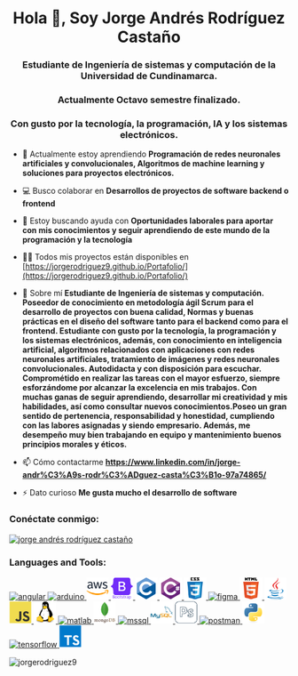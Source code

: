 <h1 align="center">Hola 👋, Soy Jorge Andrés Rodríguez Castaño</h1>
<h3 align="center">Estudiante de Ingeniería de sistemas y computación de la Universidad de Cundinamarca.</h3>
<h3 align="center">Actualmente Octavo semestre finalizado.</h3>
<h3 align="center">Con gusto por la tecnología, la programación, IA y los sistemas electrónicos.</h3>

- 🌱 Actualmente estoy aprendiendo **Programación de redes neuronales artificiales y convolucionales, Algoritmos de machine learning y soluciones para proyectos electrónicos.**

- 💻 Busco colaborar en **Desarrollos de proyectos de software backend o frontend**

- 🤝 Estoy buscando ayuda con **Oportunidades laborales para aportar con mis conocimientos y seguir aprendiendo de este mundo de la programación y la tecnología**

- 👨‍💻 Todos mis proyectos están disponibles en [https://jorgerodriguez9.github.io/Portafolio/](https://jorgerodriguez9.github.io/Portafolio/)

- 💬 Sobre mí **Estudiante de Ingeniería de sistemas y computación. Poseedor de conocimiento en metodología ágil Scrum para el desarrollo de proyectos con buena calidad, Normas y buenas prácticas en el diseño del software tanto para el backend como para el frontend. Estudiante con gusto por la tecnología, la programación y los sistemas electrónicos, además, con conocimiento en inteligencia artificial, algoritmos relacionados con aplicaciones con redes neuronales artificiales, tratamiento de imágenes y redes neuronales convolucionales. Autodidacta y con disposición para escuchar. Comprométido en realizar las tareas con el mayor esfuerzo, siempre esforzándome por alcanzar la excelencia en mis trabajos. Con muchas ganas de seguir aprendiendo, desarrollar mi creatividad y mis habilidades, así como consultar nuevos conocimientos.Poseo un gran sentido de pertenencia, responsabilidad y honestidad, cumpliendo con las labores asignadas y siendo empresario. Además, me desempeño muy bien trabajando en equipo y mantenimiento buenos principios morales y éticos.**

- 📫 Cómo contactarme **https://www.linkedin.com/in/jorge-andr%C3%A9s-rodr%C3%ADguez-casta%C3%B1o-97a74865/**

- ⚡ Dato curioso **Me gusta mucho el desarrollo de software**

<h3 align="left">Conéctate conmigo:</h3>
<p align="left">
<a href="https://linkedin.com/in/jorge andrés rodríguez castaño" target="blank"><img align="center" src="https://raw.githubusercontent.com/rahuldkjain/github-profile-readme-generator/master/src/images/icons/Social/linked-in-alt.svg" alt="jorge andrés rodríguez castaño" height="30" width="40"/></a>
</p>

<h3 align="left">Languages and Tools:</h3>
<p align="left"> 
<a href="https://angular.io" rel="noreferrer"> <img src="https://angular.io/assets/images/logos/angular/angular.svg" alt="angular" width="40" height="40"/> </a> 
<a href="https://www.arduino.cc/" target="_blank" rel="noreferrer"> <img src="https://cdn.worldvectorlogo.com/logos/arduino-1.svg" alt="arduino" width="40" height="40"/> </a>
<a href="https://aws.amazon.com" target="_blank" rel="noreferrer"> <img src="https://raw.githubusercontent.com/devicons/devicon/master/icons/amazonwebservices/amazonwebservices-original-wordmark.svg" alt="aws" width="40" height="40"/> 
</a> <a href="https://getbootstrap.com" target="_blank" rel="noreferrer"> <img src="https://raw.githubusercontent.com/devicons/devicon/master/icons/bootstrap/bootstrap-plain-wordmark.svg" alt="bootstrap" width="40" height="40"/> </a> 
<a href="https://www.cprogramming.com/" target="_blank" rel="noreferrer"> <img src="https://raw.githubusercontent.com/devicons/devicon/master/icons/c/c-original.svg" alt="c" width="40" height="40"/> </a>
<a href="https://www.w3schools.com/cs/" target="_blank" rel="noreferrer"> <img src="https://raw.githubusercontent.com/devicons/devicon/master/icons/csharp/csharp-original.svg" alt="csharp" width="40" height="40"/> </a>
<a href="https://www.w3schools.com/css/" target="_blank" rel="noreferrer"> <img src="https://raw.githubusercontent.com/devicons/devicon/master/icons/css3/css3-original-wordmark.svg" alt="css3" width="40" height="40"/> </a> 
<a href="https://www.figma.com/" target="_blank" rel="noreferrer"> <img src="https://www.vectorlogo.zone/logos/figma/figma-icon.svg" alt="figma" width="40" height="40"/> </a>
<a href="https://www.w3.org/html/" target="_blank" rel="noreferrer"> <img src="https://raw.githubusercontent.com/devicons/devicon/master/icons/html5/html5-original-wordmark.svg" alt="html5" width="40" height="40"/> </a>
<a href="https://www.java.com" target="_blank" rel="noreferrer"> <img src="https://raw.githubusercontent.com/devicons/devicon/master/icons/java/java-original.svg" alt="java" width="40" height="40"/> </a>
<a href="https://developer.mozilla.org/en-US/docs/Web/JavaScript" target="_blank" rel="noreferrer"> <img src="https://raw.githubusercontent.com/devicons/devicon/master/icons/javascript/javascript-original.svg" alt="javascript" width="40" height="40"/> </a>
<a href="https://www.linux.org/" target="_blank" rel="noreferrer"> <img src="https://raw.githubusercontent.com/devicons/devicon/master/icons/linux/linux-original.svg" alt="linux" width="40" height="40"/> </a> <a href="https://www.mathworks.com/" target="_blank" rel="noreferrer"> <img src="https://upload.wikimedia.org/wikipedia/commons/2/21/Matlab_Logo.png" alt="matlab" width="40" height="40"/> </a>
<a href="https://www.mongodb.com/" target="_blank" rel="noreferrer"> <img src="https://raw.githubusercontent.com/devicons/devicon/master/icons/mongodb/mongodb-original-wordmark.svg" alt="mongodb" width="40" height="40"/> </a>
<a href="https://www.microsoft.com/en-us/sql-server" target="_blank" rel="noreferrer"> <img src="https://www.svgrepo.com/show/303229/microsoft-sql-server-logo.svg" alt="mssql" width="40" height="40"/> </a>
<a href="https://www.mysql.com/" target="_blank" rel="noreferrer"> <img src="https://raw.githubusercontent.com/devicons/devicon/master/icons/mysql/mysql-original-wordmark.svg" alt="mysql" width="40" height="40"/> </a>
<a href="https://www.photoshop.com/en" target="_blank" rel="noreferrer"> <img src="https://raw.githubusercontent.com/devicons/devicon/master/icons/photoshop/photoshop-line.svg" alt="photoshop" width="40" height="40"/> </a>
<a href="https://postman.com" target="_blank" rel="noreferrer"> <img src="https://www.vectorlogo.zone/logos/getpostman/getpostman-icon.svg" alt="postman" width="40" height="40"/> </a>
<a href="https://www.python.org" target="_blank" rel="noreferrer"> <img src="https://raw.githubusercontent.com/devicons/devicon/master/icons/python/python-original.svg" alt="python" width="40" height="40"/> </a>
<a href="https://www.tensorflow.org" target="_blank" rel="noreferrer"> <img src="https://www.vectorlogo.zone/logos/tensorflow/tensorflow-icon.svg" alt="tensorflow" width="40" height="40"/> </a>
<a href="https://www.typescriptlang.org/" target="_blank" rel="noreferrer"> <img src="https://raw.githubusercontent.com/devicons/devicon/master/icons/typescript/typescript-original.svg" alt="typescript" width="40" height="40"/> </a> 
</p>

<p><img align="center" src="https://github-readme-stats.vercel.app/api/top-langs?username=jorgerodriguez9&show_icons=true&locale=en&layout=compact" alt="jorgerodriguez9" /></p>
